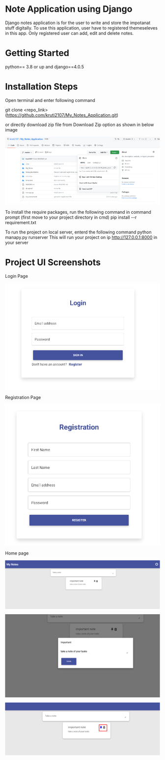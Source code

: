 # Note Application using Django
Django notes application is for the user to write and store the impotanat stuff digitally. To use this application, user have to registered themeseleves in this app. Only registered user can add, edit and delete notes. 

# Getting Started
python== 3.8 or up and django==4.0.5

# Installation Steps

Open terminal and enter following command

git clone <repo_link> (https://github.com/kruti2107/My_Notes_Application.git)

or directly download zip file from Download Zip option as shown in below image

![](https://github.com/kruti2107/My_Notes_Application/blob/master/images/git.png)

To install the require packages, run the following command in command prompt (first move to your project directory in cmd)
pip install --r requirement.txt

To run the project on local server, enterd the following command 
python manapy.py runserver
This will run your project on ip  http://127.0.0.1:8000 in your server

# Project UI Screenshots

Login Page

![](https://github.com/kruti2107/My_Notes_Application/blob/master/images/login.png)

Registration Page

![](https://github.com/kruti2107/My_Notes_Application/blob/master/images/registration.png)

Home page

![](https://github.com/kruti2107/My_Notes_Application/blob/master/images/home.png)

![](https://github.com/kruti2107/My_Notes_Application/blob/master/images/edit_task.png)

![](https://github.com/kruti2107/My_Notes_Application/blob/master/images/pinned_task.png)
